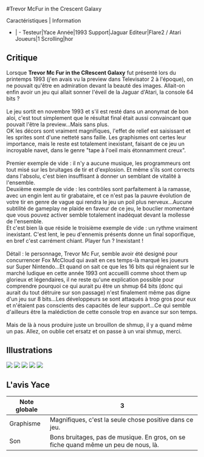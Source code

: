 #Trevor McFur in the Crescent Galaxy

Caractéristiques | Information
- | -
Testeur|Yace
Année|1993
Support|Jaguar
Editeur|Flare2 / Atari
Joueurs|1
Scrolling|hor

## Critique
Lorsque <b>Trevor Mc Fur in the CRescent Galaxy</b> fut présenté lors du printemps 1993 (j'en avais vu la preview dans Televisator 2 à l'époque), on ne pouvait qu'être en admiration devant la beauté des images. Allait-on enfin avoir un jeu qui allait sonner l'éveil de la Jaguar d'Atari, la console 64 bits ?<br/><br/>Le jeu sortit en novembre 1993 et s'il est resté dans un anonymat de bon aloi, c'est tout simplement que le résultat final était aussi convaincant que pouvait l'être la preview...Mais sans plus.<br/>OK les décors sont vraiment magnifiques, l'effet de relief est saisissant et les sprites sont d'une netteté sans faille. Les graphismes ont certes leur importance, mais le reste est totalement inexistant, faisant de ce jeu un incroyable navet, dans le genre "tape à l'oeil mais étonnamment creux".<br/><br/>Premier exemple de vide : il n'y a aucune musique, les programmeurs ont tout misé sur les bruitages de tir et d'explosion. Et même s'ils sont corrects dans l'absolu, c'est bien insuffisant à donner un semblant de vitalité à l'ensemble.<br/>Deuxième exemple de vide : les contrôles sont parfaitement à la ramasse, avec un engin lent au tir grabataire, et ce n'est pas la pauvre évolution de votre tir en genre de vague qui rendra le jeu un poil plus nerveux...Aucune subtilité de gameplay ne plaide en faveur de ce jeu, le bouclier momentané que vous pouvez activer semble totalement inadéquat devant la mollesse de l'ensemble.<br/>Et c'est bien là que réside le troisième exemple de vide : un rythme vraiment inexistant. C'est lent, le peu d'ennemis présents donne un final soporifique, en bref c'est carrément chiant. Player fun ? Inexistant !<br/><br/>Détail : le personnage, Trevor Mc Fur, semble avoir été designé pour concurrencer Fox McCloud qui avait en ces temps-là marqué les joueurs sur Super Nintendo...Et quand on sait ce que les 16 bits qui régnaient sur le marché ludique en cette année 1993 ont accueilli comme shoot them up glorieux et légendaires, il ne reste qu'une explication possible pour comprendre pourquoi ce qui aurait pu être un shmup 64 bits (donc qui aurait du tout détruire sur son passage) n'est finalement même pas digne d'un jeu sur 8 bits...Les développeurs se sont attaqués à trop gros pour eux et n'étaient pas conscients des capacités de leur support...Ce qui semble d'ailleurs être la malédiction de cette console trop en avance sur son temps.<br/><br/>Mais de là à nous produire juste un brouillon de shmup, il y a quand même un pas. Allez, on oublie cet ersatz et on passe à un vrai shmup, merci.

## Illustrations
![](http://www.shmup.com/images/thumbs/img_fiche_1_1415.png)
![](http://www.shmup.com/images/thumbs/img_fiche_2_1415.png)
![](http://www.shmup.com/images/thumbs/img_fiche_3_1415.png)
![](http://www.shmup.com/images/thumbs/)
![](http://www.shmup.com/images/thumbs/)

## L'avis Yace
Note globale|3
-|-
Graphisme|Magnifiques, c'est la seule chose positive dans ce jeu.
Son|Bons bruitages, pas de musique. En gros, on se fiche quand même un peu de nous, là.
